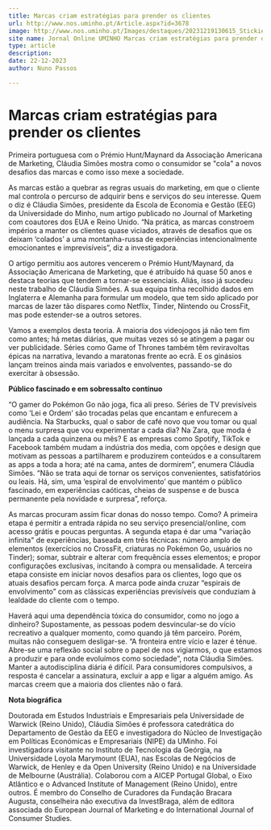 ```yaml
---
title: Marcas criam estratégias para prender os clientes
url: http://www.nos.uminho.pt/Article.aspx?id=3678
image: http://www.nos.uminho.pt/Images/destaques/20231219130615_Stickiestbrands.jpg
site name: Jornal Online UMINHO Marcas criam estratégias para prender os clientes
type: article
description: 
date: 22-12-2023
author: Nuno Passos

---
```

# Marcas criam estratégias para prender os clientes


  

Primeira portuguesa com o Prémio Hunt/Maynard da Associação Americana de Marketing, Cláudia Simões mostra como o consumidor se "cola" a novos desafios das marcas e como isso mexe a sociedade.

As marcas estão a quebrar as regras usuais do marketing, em que o cliente mal controla o percurso de adquirir bens e serviços do seu interesse. Quem o diz é Cláudia Simões, presidente da Escola de Economia e Gestão (EEG) da Universidade do Minho, num artigo publicado no Journal of Marketing com coautores dos EUA e Reino Unido. “Na prática, as marcas constroem impérios a manter os clientes quase viciados, através de desafios que os deixam ‘colados’ a uma montanha-russa de experiências intencionalmente emocionantes e imprevisíveis”, diz a investigadora.

O artigo permitiu aos autores vencerem o Prémio Hunt/Maynard, da Associação Americana de Marketing, que é atribuído há quase 50 anos e destaca teorias que tendem a tornar-se essenciais. Aliás, isso já sucedeu neste trabalho de Cláudia Simões. A sua equipa tinha recolhido dados em Inglaterra e Alemanha para formular um modelo, que tem sido aplicado por marcas de lazer tão díspares como Netflix, Tinder, Nintendo ou CrossFit, mas pode estender-se a outros setores.

Vamos a exemplos desta teoria. A maioria dos videojogos já não tem fim como antes; há metas diárias, que muitas vezes só se atingem a pagar ou ver publicidade. Séries como Game of Thrones também têm reviravoltas épicas na narrativa, levando a maratonas frente ao ecrã. E os ginásios lançam treinos ainda mais variados e envolventes, passando-se do exercitar à obsessão.

**Público fascinado e em sobressalto contínuo** 

“O gamer do Pokémon Go não joga, fica ali preso. Séries de TV previsíveis como ‘Lei e Ordem’ são trocadas pelas que encantam e enfurecem a audiência. Na Starbucks, qual o sabor de café novo que vou tomar ou qual o menu surpresa que vou experimentar a cada dia? Na Zara, que moda é lançada a cada quinzena ou mês? E as empresas como Spotify, TikTok e Facebook também mudam a indústria dos media, com opções e design que motivam as pessoas a partilharem e produzirem conteúdos e a consultarem as apps a toda a hora; até na cama, antes de dormirem”, enumera Cláudia Simões. “Não se trata aqui de tornar os serviços convenientes, satisfatórios ou leais. Há, sim, uma ‘espiral de envolvimento’ que mantém o público fascinado, em experiências caóticas, cheias de suspense e de busca permanente pela novidade e surpresa”, reforça.

As marcas procuram assim ficar donas do nosso tempo. Como? A primeira etapa é permitir a entrada rápida no seu serviço presencial/online, com acesso grátis e poucas perguntas. A segunda etapa é dar uma "variação infinita" de experiências, baseada em três técnicas: número amplo de elementos (exercícios no CrossFit, criaturas no Pokémon Go, usuários no Tinder); somar, subtrair e alterar com frequência esses elementos; e propor configurações exclusivas, incitando à compra ou mensalidade. A terceira etapa consiste em iniciar novos desafios para os clientes, logo que os atuais desafios percam força. A marca pode ainda cruzar “espirais de envolvimento” com as clássicas experiências previsíveis que conduziam à lealdade do cliente com o tempo.

Haverá aqui uma dependência tóxica do consumidor, como no jogo a dinheiro? Supostamente, as pessoas podem desvincular-se do vício recreativo a qualquer momento, como quando já têm parceiro. Porém, muitas não conseguem desligar-se. “A fronteira entre vício e lazer é ténue. Abre-se uma reflexão social sobre o papel de nos vigiarmos, o que estamos a produzir e para onde evoluímos como sociedade”, nota Cláudia Simões. Manter a autodisciplina diária é difícil. Para consumidores compulsivos, a resposta é cancelar a assinatura, excluir a app e ligar a alguém amigo. As marcas creem que a maioria dos clientes não o fará.

**Nota biográfica** 

Doutorada em Estudos Industriais e Empresariais pela Universidade de Warwick (Reino Unido), Cláudia Simões é professora catedrática do Departamento de Gestão da EEG e investigadora do Núcleo de Investigação em Políticas Económicas e Empresariais (NIPE) da UMinho. Foi investigadora visitante no Instituto de Tecnologia da Geórgia, na Universidade Loyola Marymount (EUA), nas Escolas de Negócios de Warwick, de Henley e da Open University (Reino Unido) e na Universidade de Melbourne (Austrália). Colaborou com a AICEP Portugal Global, o Eixo Atlântico e o Advanced Institute of Management (Reino Unido), entre outros. É membro do Conselho de Curadores da Fundação Bracara Augusta, conselheira não executiva da InvestBraga, além de editora associada do European Journal of Marketing e do International Journal of Consumer Studies.
 

